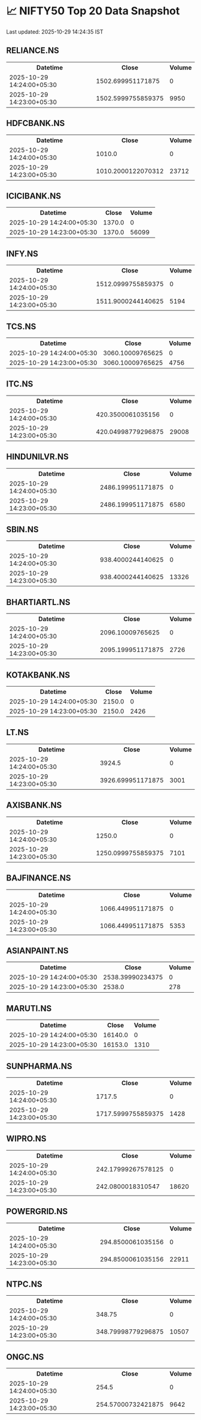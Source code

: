 # 📈 NIFTY50 Top 20 Data Snapshot

Last updated: 2025-10-29 14:24:35 IST

## RELIANCE.NS

<table>
  <tr><th>Datetime</th><th>Close</th><th>Volume</th></tr>
  <tr><td>2025-10-29 14:24:00+05:30</td><td>1502.699951171875</td><td>0</td></tr>
  <tr><td>2025-10-29 14:23:00+05:30</td><td>1502.5999755859375</td><td>9950</td></tr>
</table>

## HDFCBANK.NS

<table>
  <tr><th>Datetime</th><th>Close</th><th>Volume</th></tr>
  <tr><td>2025-10-29 14:24:00+05:30</td><td>1010.0</td><td>0</td></tr>
  <tr><td>2025-10-29 14:23:00+05:30</td><td>1010.2000122070312</td><td>23712</td></tr>
</table>

## ICICIBANK.NS

<table>
  <tr><th>Datetime</th><th>Close</th><th>Volume</th></tr>
  <tr><td>2025-10-29 14:24:00+05:30</td><td>1370.0</td><td>0</td></tr>
  <tr><td>2025-10-29 14:23:00+05:30</td><td>1370.0</td><td>56099</td></tr>
</table>

## INFY.NS

<table>
  <tr><th>Datetime</th><th>Close</th><th>Volume</th></tr>
  <tr><td>2025-10-29 14:24:00+05:30</td><td>1512.0999755859375</td><td>0</td></tr>
  <tr><td>2025-10-29 14:23:00+05:30</td><td>1511.9000244140625</td><td>5194</td></tr>
</table>

## TCS.NS

<table>
  <tr><th>Datetime</th><th>Close</th><th>Volume</th></tr>
  <tr><td>2025-10-29 14:24:00+05:30</td><td>3060.10009765625</td><td>0</td></tr>
  <tr><td>2025-10-29 14:23:00+05:30</td><td>3060.10009765625</td><td>4756</td></tr>
</table>

## ITC.NS

<table>
  <tr><th>Datetime</th><th>Close</th><th>Volume</th></tr>
  <tr><td>2025-10-29 14:24:00+05:30</td><td>420.3500061035156</td><td>0</td></tr>
  <tr><td>2025-10-29 14:23:00+05:30</td><td>420.04998779296875</td><td>29008</td></tr>
</table>

## HINDUNILVR.NS

<table>
  <tr><th>Datetime</th><th>Close</th><th>Volume</th></tr>
  <tr><td>2025-10-29 14:24:00+05:30</td><td>2486.199951171875</td><td>0</td></tr>
  <tr><td>2025-10-29 14:23:00+05:30</td><td>2486.199951171875</td><td>6580</td></tr>
</table>

## SBIN.NS

<table>
  <tr><th>Datetime</th><th>Close</th><th>Volume</th></tr>
  <tr><td>2025-10-29 14:24:00+05:30</td><td>938.4000244140625</td><td>0</td></tr>
  <tr><td>2025-10-29 14:23:00+05:30</td><td>938.4000244140625</td><td>13326</td></tr>
</table>

## BHARTIARTL.NS

<table>
  <tr><th>Datetime</th><th>Close</th><th>Volume</th></tr>
  <tr><td>2025-10-29 14:24:00+05:30</td><td>2096.10009765625</td><td>0</td></tr>
  <tr><td>2025-10-29 14:23:00+05:30</td><td>2095.199951171875</td><td>2726</td></tr>
</table>

## KOTAKBANK.NS

<table>
  <tr><th>Datetime</th><th>Close</th><th>Volume</th></tr>
  <tr><td>2025-10-29 14:24:00+05:30</td><td>2150.0</td><td>0</td></tr>
  <tr><td>2025-10-29 14:23:00+05:30</td><td>2150.0</td><td>2426</td></tr>
</table>

## LT.NS

<table>
  <tr><th>Datetime</th><th>Close</th><th>Volume</th></tr>
  <tr><td>2025-10-29 14:24:00+05:30</td><td>3924.5</td><td>0</td></tr>
  <tr><td>2025-10-29 14:23:00+05:30</td><td>3926.699951171875</td><td>3001</td></tr>
</table>

## AXISBANK.NS

<table>
  <tr><th>Datetime</th><th>Close</th><th>Volume</th></tr>
  <tr><td>2025-10-29 14:24:00+05:30</td><td>1250.0</td><td>0</td></tr>
  <tr><td>2025-10-29 14:23:00+05:30</td><td>1250.0999755859375</td><td>7101</td></tr>
</table>

## BAJFINANCE.NS

<table>
  <tr><th>Datetime</th><th>Close</th><th>Volume</th></tr>
  <tr><td>2025-10-29 14:24:00+05:30</td><td>1066.449951171875</td><td>0</td></tr>
  <tr><td>2025-10-29 14:23:00+05:30</td><td>1066.449951171875</td><td>5353</td></tr>
</table>

## ASIANPAINT.NS

<table>
  <tr><th>Datetime</th><th>Close</th><th>Volume</th></tr>
  <tr><td>2025-10-29 14:24:00+05:30</td><td>2538.39990234375</td><td>0</td></tr>
  <tr><td>2025-10-29 14:23:00+05:30</td><td>2538.0</td><td>278</td></tr>
</table>

## MARUTI.NS

<table>
  <tr><th>Datetime</th><th>Close</th><th>Volume</th></tr>
  <tr><td>2025-10-29 14:24:00+05:30</td><td>16140.0</td><td>0</td></tr>
  <tr><td>2025-10-29 14:23:00+05:30</td><td>16153.0</td><td>1310</td></tr>
</table>

## SUNPHARMA.NS

<table>
  <tr><th>Datetime</th><th>Close</th><th>Volume</th></tr>
  <tr><td>2025-10-29 14:24:00+05:30</td><td>1717.5</td><td>0</td></tr>
  <tr><td>2025-10-29 14:23:00+05:30</td><td>1717.5999755859375</td><td>1428</td></tr>
</table>

## WIPRO.NS

<table>
  <tr><th>Datetime</th><th>Close</th><th>Volume</th></tr>
  <tr><td>2025-10-29 14:24:00+05:30</td><td>242.17999267578125</td><td>0</td></tr>
  <tr><td>2025-10-29 14:23:00+05:30</td><td>242.0800018310547</td><td>18620</td></tr>
</table>

## POWERGRID.NS

<table>
  <tr><th>Datetime</th><th>Close</th><th>Volume</th></tr>
  <tr><td>2025-10-29 14:24:00+05:30</td><td>294.8500061035156</td><td>0</td></tr>
  <tr><td>2025-10-29 14:23:00+05:30</td><td>294.8500061035156</td><td>22911</td></tr>
</table>

## NTPC.NS

<table>
  <tr><th>Datetime</th><th>Close</th><th>Volume</th></tr>
  <tr><td>2025-10-29 14:24:00+05:30</td><td>348.75</td><td>0</td></tr>
  <tr><td>2025-10-29 14:23:00+05:30</td><td>348.79998779296875</td><td>10507</td></tr>
</table>

## ONGC.NS

<table>
  <tr><th>Datetime</th><th>Close</th><th>Volume</th></tr>
  <tr><td>2025-10-29 14:24:00+05:30</td><td>254.5</td><td>0</td></tr>
  <tr><td>2025-10-29 14:23:00+05:30</td><td>254.57000732421875</td><td>9642</td></tr>
</table>

